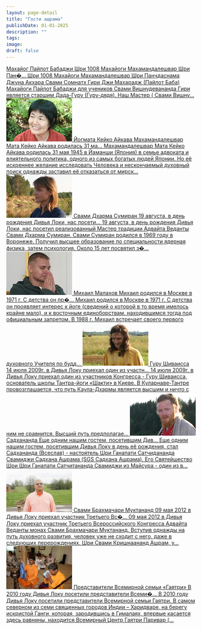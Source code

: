 ```yaml
---
layout: page-detail
title: "Гости ашрама"
publishDate: 01-01-2025
description: ""
tags:
image:
draft: false
---
```


[ Махайог Пайлот Бабаджи  Шри 1008 Махайоги Махамандалешвар Шри Пан�...  Шри 1008 Махайоги Махамандалешвар Шри Панчдаснама Джуна Акхара Свами Сомнатх Гири Джи Махарадж (Пайлот Баба) Махайоги Пайлот Бабаджи для учеников Свами Вишнудевананда Гири является старшим Дада-Гуру (Гуру-дядя). Наш Мастер ( Свами Вишну... ](/nasha-traditsiya/makhayog-paylot-babadzhi/) [ ![](/upload/iblock/271/2714c27648a351399b4401eb3aac94c8.jpg) Йогмата Кейко Айкава Махамандалешвар Мата Кейко Айкава родилась 31 ма... Махамандалешвар Мата Кейко Айкава родилась 31 мая 1945 в Йаманши (Япония) в семье адвоката и влиятельного политика, одного из самых богатых людей Японии. Но её искреннее желание исследовать Человека и нескончаемый духовный поиск однажды заставил её отказаться от мирск... ](/nashi-ashramy-yogi/gosti-ashrama/yogmata-keyko-aykava/) [ ![](/upload/iblock/a3b/a3be674939f6773762d48f459b73faf4.jpg) Свами Дхарма Сумиран 19 августа, в день рождения Дивья Локи, нас посети... 19 августа, в день рождения Дивья Локи, нас посетил реализованный Мастер традиции Адвайта Веданты Свами Дхарма Сумиран. Свами Сумиран родился в 1969 году в Воронеже. Получил высшее образование по специальности ядерная физика, затем психология. Около 15 лет посвятил з�... ](/nashi-ashramy-yogi/gosti-ashrama/svami-dkharma-sumiran/) [ ![](/upload/iblock/c0f/c0f12ca3f7cd3be9dcae7a4f8ebd7c41.jpg) Михаил Малахов Михаил родился в Москве в 1971 г. С детства он пр�... Михаил родился в Москве в 1971 г. С детства он проявляет интерес к йоге (сведений о которой в то время имелось крайне мало), и к восточным единоборствам, находившимся тогда под официальным запретом. В 1988 г. Михаил встречает своего первого духовного Учителя по будд... ](/nashi-ashramy-yogi/gosti-ashrama/mikhail-malakhov/) [ ![](/upload/iblock/824/82433756758553a07d0171c11c16b004.jpg) Гуру Шиваисса 14 июля 2009г. в Дивья Локу приехал один из участн... 14 июля 2009г. в Дивья Локу приехал один из участников Конгресса - Гуру Шиваисса, основатель школы Тантра-йоги «Шакти» в Киеве. В Куларнаве-Тантре провозглашается, что путь Каула-Дхармы является высшим и ничто с ним не сравнится. Высший путь предполагае... ](/nashi-ashramy-yogi/gosti-ashrama/guru-shivaissa/) [ ![](/upload/iblock/81b/81b33ec2049872fd1dd01cd3045cba9a.jpg) Садхананда Еще одним нашим гостем, посетившим Див... Еще одним нашим гостем, посетившим Дивья Локу в день её рождения, стал Садхананда (Всеслав) - настоятель Шри Ганапати Сатчидананда Свамиджи Садхана Ашрама (SGS Садхана Ашрама). Его Святейшество Шри Шри Ганапати Сатчитананда Свамиджи из Майсура - один из в... ](/nashi-ashramy-yogi/gosti-ashrama/sadkhananda/) [ ![](/upload/iblock/43f/43f3d2e4e9f37eac725769fd848d14da.jpg) Свами Брахмачари Муктананд 09 мая 2012 в Дивья Локу приехал участник Третьего Вс�... 09 мая 2012 в Дивья Локу приехал участник Третьего Всероссийского Конгресса Адвайта Веданты монах Свами Брахмачари Муктананд. Вступив однажды на путь духовного развития, человек уже не сходит с него, даже в следующих перерождениях. Шри Свами Кришнаананд Ашрам, у... ](/nashi-ashramy-yogi/gosti-ashrama/svami-brakhmachari-muktanand/) [ ![](/upload/iblock/eff/effaeeae280c4fc31113ac577d975cd5.jpg) Представители Всемирной семьи «Гаятри» В 2010 году Дивья Локу посетили представители Всеми�... В 2010 году Дивья Локу посетили представители Всемирной семьи Гаятри. В самом северном из семи священных городов Индии – Харидваре, на берегу искристой Ганги, которая, зародившись в Гималаях, впервые касается здесь равнины, находится Всемирный Центр Гаятри Паривар (... ](/nashi-ashramy-yogi/gosti-ashrama/predstaviteli-vsemirnoy-semi-gayatri/) 

  
